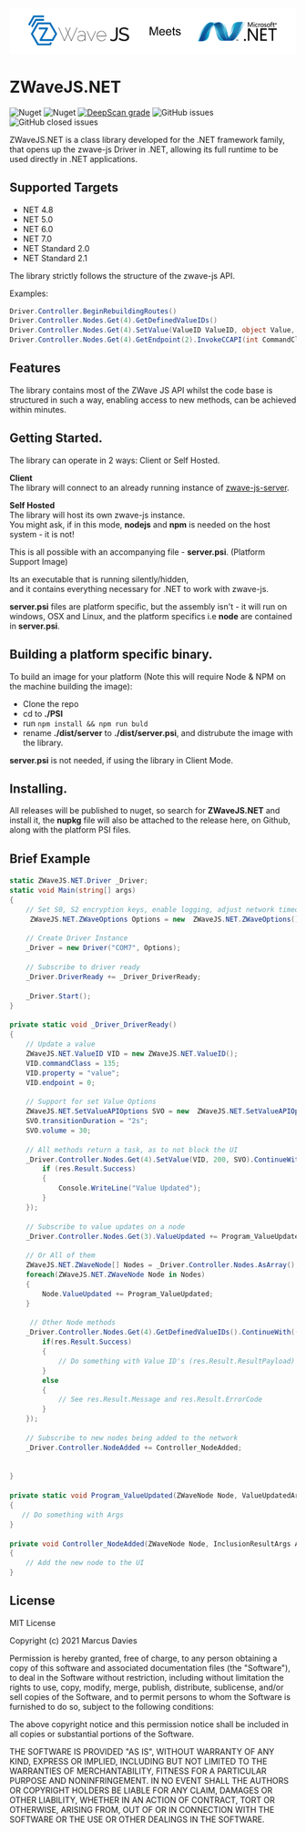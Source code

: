 ![Image](./Readme.png)  

# ZWaveJS.NET

![Nuget](https://img.shields.io/static/v1?label=license&message=MIT&color=green)
![Nuget](https://img.shields.io/nuget/v/zwavejs.net)
[![DeepScan grade](https://deepscan.io/api/teams/17652/projects/21245/branches/606186/badge/grade.svg)](https://deepscan.io/dashboard#view=project&tid=17652&pid=21245&bid=606186)
![GitHub issues](https://img.shields.io/github/issues-raw/zwave-js/zwavejs.net)
![GitHub closed issues](https://img.shields.io/github/issues-closed-raw/zwave-js/zwavejs.net)


ZWaveJS.NET is a class library developed for the .NET framework family, that opens up the zwave-js Driver in .NET, allowing its full runtime to be used directly in .NET applications.  

## Supported Targets
 - NET 4.8 
 - NET 5.0 
 - NET 6.0 
 - NET 7.0 
 - NET Standard 2.0  
 - NET Standard 2.1  

The library strictly follows the structure of the zwave-js API. 

Examples:  

```c#
Driver.Controller.BeginRebuildingRoutes()
Driver.Controller.Nodes.Get(4).GetDefinedValueIDs()
Driver.Controller.Nodes.Get(4).SetValue(ValueID ValueID, object Value, SetValueAPIOptions Options = null)
Driver.Controller.Nodes.Get(4).GetEndpoint(2).InvokeCCAPI(int CommandClass, string Method, params object[] Params)
```  

## Features

The library contains most of the ZWave JS API whilst the code base is structured in such a way, enabling access to new methods, can be achieved within minutes.

## Getting Started.

The library can operate in 2 ways: Client or Self Hosted.  

**Client**  
The library will connect to an already running instance of [zwave-js-server](https://github.com/zwave-js/zwave-js-server).  

**Self Hosted**  
The library will host its own zwave-js instance.  
You might ask, if in this mode, **nodejs** and **npm** is needed on the host system - it is not!

This is all possible with an accompanying file - **server.psi**. (Platform Support Image)  

Its an executable that is running silently/hidden,  
and it contains everything necessary for .NET to work with zwave-js.  

**server.psi** files are platform specific, but the assembly isn't - it will run on windows, OSX and Linux, and the platform specifics i.e **node** are contained in **server.psi**.

## Building a platform specific binary.

To build an image for your platform (Note this will require Node & NPM on the machine building the image):
 - Clone the repo
 - cd to **./PSI**
 - run `npm install && npm run buld`
 - rename **./dist/server** to **./dist/server.psi**, and distrubute the image with the library.

**server.psi** is not needed, if using the library in Client Mode.

## Installing.

All releases will be published to nuget, so search for **ZWaveJS.NET** and install it, the **nupkg** file will also be attached to the release here, on Github, along with the platform PSI files.

## Brief Example
```c#
static ZWaveJS.NET.Driver _Driver;
static void Main(string[] args)
{
    // Set S0, S2 encryption keys, enable logging, adjust network timeouts so on and so forth.
     ZWaveJS.NET.ZWaveOptions Options = new  ZWaveJS.NET.ZWaveOptions();

    // Create Driver Instance
    _Driver = new Driver("COM7", Options);

    // Subscribe to driver ready
    _Driver.DriverReady += _Driver_DriverReady;
   
    _Driver.Start();
}

private static void _Driver_DriverReady()
{
    // Update a value
    ZWaveJS.NET.ValueID VID = new ZWaveJS.NET.ValueID();
    VID.commandClass = 135;
    VID.property = "value";
    VID.endpoint = 0;

    // Support for set Value Options
    ZWaveJS.NET.SetValueAPIOptions SVO = new  ZWaveJS.NET.SetValueAPIOptions();
    SVO.transitionDuration = "2s";
    SVO.volume = 30;

    // All methods return a task, as to not block the UI
    _Driver.Controller.Nodes.Get(4).SetValue(VID, 200, SVO).ContinueWith((res) => {
        if (res.Result.Success)
	    {
            Console.WriteLine("Value Updated");
        }
    });

    // Subscribe to value updates on a node
    _Driver.Controller.Nodes.Get(3).ValueUpdated += Program_ValueUpdated;

    // Or All of them
    ZWaveJS.NET.ZWaveNode[] Nodes = _Driver.Controller.Nodes.AsArray();
    foreach(ZWaveJS.NET.ZWaveNode Node in Nodes)
    {
        Node.ValueUpdated += Program_ValueUpdated;
    }

     // Other Node methods
    _Driver.Controller.Nodes.Get(4).GetDefinedValueIDs().ContinueWith((res) => {
        if(res.Result.Success)
        {
            // Do something with Value ID's (res.Result.ResultPayload)
        }
	    else
	    {
            // See res.Result.Message and res.Result.ErrorCode
        }
    });

    // Subscribe to new nodes being added to the network
    _Driver.Controller.NodeAdded += Controller_NodeAdded;

   
}

private static void Program_ValueUpdated(ZWaveNode Node, ValueUpdatedArgs Args)
{
   // Do something with Args
}

private void Controller_NodeAdded(ZWaveNode Node, InclusionResultArgs Args)
{
    // Add the new node to the UI
}
```

## License 

MIT License

Copyright (c) 2021 Marcus Davies

Permission is hereby granted, free of charge, to any person obtaining a copy
of this software and associated documentation files (the "Software"), to deal
in the Software without restriction, including without limitation the rights
to use, copy, modify, merge, publish, distribute, sublicense, and/or sell
copies of the Software, and to permit persons to whom the Software is
furnished to do so, subject to the following conditions:

The above copyright notice and this permission notice shall be included in all
copies or substantial portions of the Software.

THE SOFTWARE IS PROVIDED "AS IS", WITHOUT WARRANTY OF ANY KIND, EXPRESS OR
IMPLIED, INCLUDING BUT NOT LIMITED TO THE WARRANTIES OF MERCHANTABILITY,
FITNESS FOR A PARTICULAR PURPOSE AND NONINFRINGEMENT. IN NO EVENT SHALL THE
AUTHORS OR COPYRIGHT HOLDERS BE LIABLE FOR ANY CLAIM, DAMAGES OR OTHER
LIABILITY, WHETHER IN AN ACTION OF CONTRACT, TORT OR OTHERWISE, ARISING FROM,
OUT OF OR IN CONNECTION WITH THE SOFTWARE OR THE USE OR OTHER DEALINGS IN THE
SOFTWARE.
